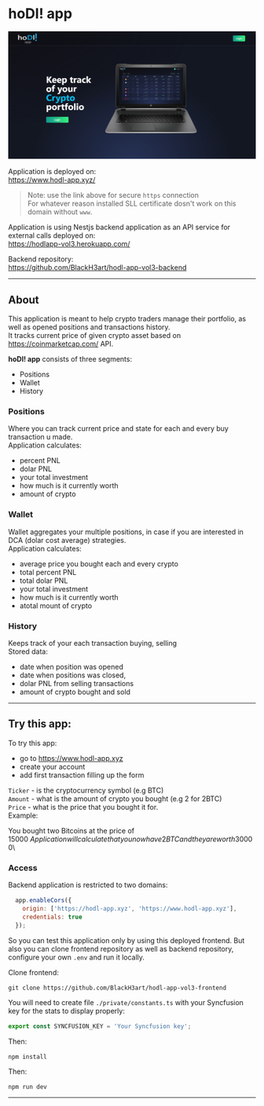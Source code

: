 # hoDl! app

![](https://github.com/BlackH3art/hodl-app-vol3-backend/blob/main/src/images/thumbnail.jpg "thumbnail")

Application is deployed on: \
https://www.hodl-app.xyz/

> Note: use the link above for secure ```https``` connection\
For whatever reason installed SLL certificate dosn't work on this domain without ```www```.


Application is using Nestjs backend application as an API service for external calls deployed on:\
https://hodlapp-vol3.herokuapp.com/

Backend repository:\
https://github.com/BlackH3art/hodl-app-vol3-backend

-----

## About

This application is meant to help crypto traders manage their portfolio, as well as opened positions and transactions history.\
It tracks current price of given crypto asset based on https://coinmarketcap.com/ API.

**hoDl! app** consists of three segments:
- Positions
- Wallet
- History


### Positions
Where you can track current price and state for each and every buy transaction u made.\
Application calculates:
- percent PNL
- dolar PNL
- your total investment
- how much is it currently worth
- amount of crypto


### Wallet
Wallet aggregates your multiple positions, in case if you are interested in DCA (dolar cost average) strategies.\
Application calculates:
- average price you bought each and every crypto
- total percent PNL
- total dolar PNL
- your total investment
- how much is it currently worth
- atotal mount of crypto


### History
Keeps track of your each transaction buying, selling\
Stored data:
- date when position was opened
- date when positions was closed,
- dolar PNL from selling transactions
- amount of crypto bought and sold

-----

## Try this app:
To try this app:
- go to https://www.hodl-app.xyz
- create your account
- add first transaction filling up the form

`Ticker` - is the cryptocurrency symbol (e.g BTC)\
`Amount` - what is the amount of crypto you bought (e.g 2 for 2BTC)\
`Price` - what is the price that you bought it for.\
Example:

You bought two Bitcoins at the price of 15000$\
Application will calculate that you now have 2BTC and they are worth 30000$\

### Access
Backend application is restricted to two domains:
```javascript
  app.enableCors({
    origin: ['https://hodl-app.xyz', 'https://www.hodl-app.xyz'],
    credentials: true
  });
```
So you can test this application only by using this deployed frontend.
But also you can clone frontend repository as well as backend repository, configure your own ```.env``` and run it locally.

Clone frontend:
```
git clone https://github.com/BlackH3art/hodl-app-vol3-frontend
```
You will need to create file `./private/constants.ts` with your Syncfusion key for the stats to display properly:
```js
export const SYNCFUSION_KEY = 'Your Syncfusion key';
```

Then:
```
npm install
```
Then:
```
npm run dev
```


----
